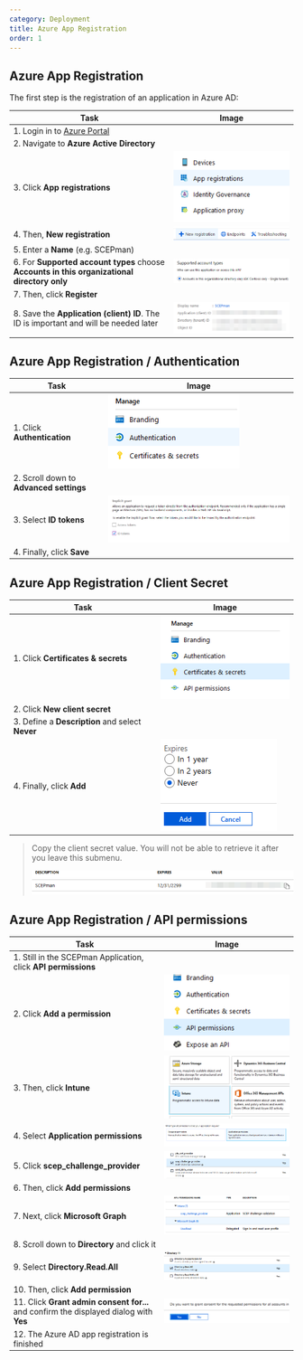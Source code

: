 ```yaml
---
category: Deployment
title: Azure App Registration
order: 1
---
```


## Azure App Registration

The first step is the registration of an application in Azure AD:

| Task | Image |
| ---- | ----- |
| 1. Login in to [Azure Portal](https://portal.azure.com) | |
| 2. Navigate to **Azure Active Directory** | |
| 3. Click **App registrations** | [![AppReg](./media/scepman2.png)](./media/scepman2.png) |
| 4. Then, **New registration** | [![NewReg](./media/scepman3.png)](./media/scepman3.png) |
| 5. Enter a **Name** (e.g. SCEPman)
| 6. For **Supported account types** choose **Accounts in this organizational directory only** | [![AccountTypes](./media/scepman4.png)](./media/scepman4.png) |
| 7. Then, click **Register** | |
| 8. Save the **Application (client) ID**. The ID is important and will be needed later | [![AppID](./media/scepman5.png)](./media/scepman5.png) |

## Azure App Registration / Authentication

| Task | Image |
| ---- | ----- |
| 1. Click **Authentication** | [![Auth](./media/scepman6.png)](./media/scepman6.png) |
| 2. Scroll down to **Advanced settings** | |
| 3. Select **ID tokens** | [![IDtokens](./media/scepman7.png)](./media/scepman7.png) |
| 4. Finally, click **Save** | |

## Azure App Registration / Client Secret

| Task | Image |
| ---- | ----- |
| 1. Click **Certificates & secrets** | [![Secret](./media/scepman8.png)](./media/scepman8.png) |
| 2. Click **New client secret** | |
| 3. Define a **Description** and select **Never** | |
| 4. Finally, click **Add** | [![NewSecret](./media/scepman9.png)](./media/scepman9.png) |

> Copy the client secret value. You will not be able to retrieve it after you leave this submenu.
>  
> [![ClientSecretValue](./media/scepman10.png)](./media/scepman10.png)
>  

## Azure App Registration / API permissions

| Task | Image |
| ---- | ----- |
| 1. Still in the SCEPman Application, click **API permissions** | |
| 2. Click **Add a permission** | [![AddPermission](./media/scepman11.png)](./media/scepman11.png) |
| 3. Then, click **Intune** | [![Intune](./media/scepman12.png)](./media/scepman12.png) |
| 4. Select **Application permissions** | [![PermissionType](./media/scepman13.png)](./media/scepman13.png) |
| 5. Click **scep_challenge_provider** | [![SelectPermission](./media/scepman14.png)](./media/scepman14.png) |
| 6. Then, click **Add permissions** | |
| 7. Next, click **Microsoft Graph** | [![MicrosoftGraph](./media/scepman15.png)](./media/scepman15.png) |
| 8. Scroll down to **Directory** and click it | |
| 9. Select **Directory.Read.All** | [![Directory](./media/scepman16.png)](./media/scepman16.png) |
| 10. Then, click **Add permission** | |
| 11. Click **Grant admin consent for...** and confirm the displayed dialog with **Yes** | [![GrantAdmin](./media/scepman17.png)](./media/scepman17.png) |
| 12. The Azure AD app registration is finished | |
